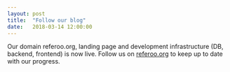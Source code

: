 ```yaml
---
layout: post
title:  "Follow our blog"
date:   2018-03-14 12:00:00
---
```

Our domain referoo.org, landing page and development infrastructure (DB, backend, frontend) is now live. Follow us on [referoo.org](http://www.referoo.org) to keep up to date with our progress.